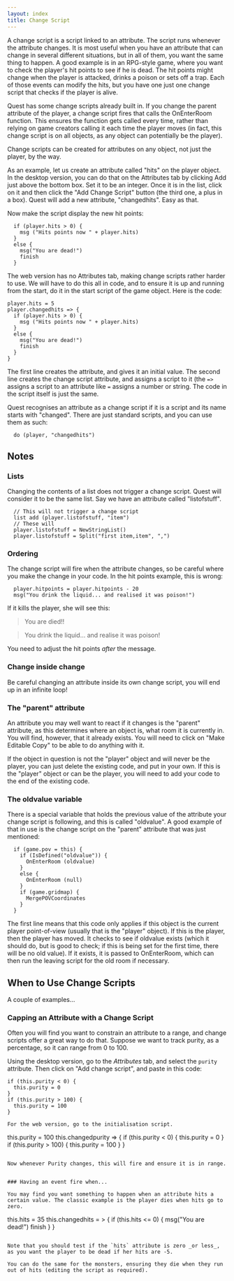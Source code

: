 ```yaml
---
layout: index
title: Change Script
---
```


A change script is a script linked to an attribute. The script runs whenever the attribute changes. It is most useful when you have an attribute that can change in several different situations, but in all of them, you want the same thing to happen. A good example is in an RPG-style game, where you want to check the player's hit points to see if he is dead. The hit points might change when the player is attacked, drinks a poison or sets off a trap. Each of those events can modify the hits, but you have one just one change script that checks if the player is alive.

Quest has some change scripts already built in. If you change the parent attribute of the player, a change script fires that calls the OnEnterRoom function. This ensures the function gets called every time, rather than relying on game creators calling it each time the player moves (in fact, this change script is on all objects, as any object can potentially be the player).

Change scripts can be created for attributes on any object, not just the player, by the way.

As an example, let us create an attribute called "hits" on the player object. In the desktop version, you can do that on the Attributes tab by clicking Add just above the bottom box. Set it to be an integer. Once it is in the list, click on it and then click the "Add Change Script" button (the third one, a plus in a box). Quest will add a new attribute, "changedhits". Easy as that.

Now make the script display the new hit points:
```
  if (player.hits > 0) {
    msg ("Hits points now " + player.hits)
  }
  else {
    msg("You are dead!")
    finish
  }
```
The web version has no Attributes tab, making change scripts rather harder to use. We will have to do this all in code, and to ensure it is up and running from the start, do it in the start script of the game object. Here is the code:
```
player.hits = 5
player.changedhits => {
  if (player.hits > 0) {
    msg ("Hits points now " + player.hits)
  }
  else {
    msg("You are dead!")
    finish
  }
}
```
The first line creates the attribute, and gives it an initial value. The second line creates the change script attribute, and assigns a script to it (the `=>` assigns a script to an attribute like `=` assigns a number or string. The code in the script itself is just the same.

Quest recognises an attribute as a change script if it is a script and its name starts with "changed". There are just standard scripts, and you can use them as such:
```
  do (player, "changedhits")
```


Notes
-----

### Lists

Changing the contents of a list does not trigger a change script. Quest will consider it to be the same list. Say we have an attribute called "listofstuff".
```
  // This will not trigger a change script
  list add (player.listofstuff, "item")
  // These will
  player.listofstuff = NewStringList()
  player.listofstuff = Split("first item,item", ",")
```

### Ordering

The change script will fire when the attribute changes, so be careful where you make the change in your code. In the hit points example, this is wrong:
```
  player.hitpoints = player.hitpoints - 20
  msg("You drink the liquid... and realised it was poison!")
```
If it kills the player, she will see this:

> You are died!!

> You drink the liquid... and realise it was poison!

You need to adjust the hit points _after_ the message.


### Change inside change

Be careful changing an attribute inside its own change script, you will end up in an infinite loop!


### The "parent" attribute

An attribute you may well want to react if it changes is the "parent" attribute, as this determines where an object is, what room it is currently in. You will find, however, that it already exists. You will need to click on "Make Editable Copy" to be able to do anything with it.

If the object in question is not the "player" object and will never be the player, you can just delete the existing code, and put in your own. If this is the "player" object or can be the player, you will need to add your code to the end of the existing code.


### The oldvalue variable

There is a special variable that holds the previous value of the attribute your change script is following, and this is called "oldvalue". A good example of that in use is the change script on the "parent" attribute that was just mentioned:
```
  if (game.pov = this) {
    if (IsDefined("oldvalue")) {
      OnEnterRoom (oldvalue)
    }
    else {
      OnEnterRoom (null)
    }
    if (game.gridmap) {
      MergePOVCoordinates
    }
  }
```
The first line means that this code only applies if this object is the current player point-of-view (usually that is the "player" object). If this is the player, then the player has moved. It checks to see if oldvalue exists (which it should do, but is good to check; if this is being set for the first time, there will be no old value). If it exists, it is passed to OnEnterRoom, which can then run the leaving script for the old room if necessary.


When to Use Change Scripts
--------------------------

A couple of examples...

### Capping an Attribute with a Change Script

Often you will find you want to constrain an attribute to a range, and change scripts offer a great way to do that. Suppose we want to track purity, as a percentage, so it can range from 0 to 100.

Using the desktop version, go to the _Attributes_ tab, and select the `purity` attribute. Then click on "Add change script", and paste in this code:
```
if (this.purity < 0) {
  this.purity = 0
}
if (this.purity > 100) {
  this.purity = 100
}

For the web version, go to the initialisation script.

```
this.purity = 100
this.changedpurity => {
  if (this.purity < 0) {
    this.purity = 0
  }
  if (this.purity > 100) {
    this.purity = 100
  }
}
```

Now whenever Purity changes, this will fire and ensure it is in range.


### Having an event fire when...

You may find you want something to happen when an attribute hits a certain value. The classic example is the player dies when hits go to zero.

```
this.hits = 35
this.changedhits = > {
  if (this.hits <= 0) {
    msg("You are dead!")
    finish
  }
}
```

Note that you should test if the `hits` attribute is zero _or less_, as you want the player to be dead if her hits are -5.

You can do the same for the monsters, ensuring they die when they run out of hits (editing the script as required).
